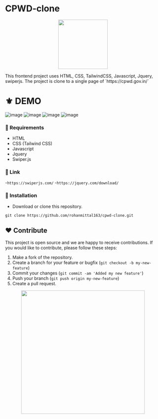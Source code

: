 # CPWD-clone
<p align="center">
  <img src="https://cdn-icons-png.flaticon.com/512/6715/6715901.png" width="160" />
</p>
This frontend project uses HTML, CSS, TailwindCSS, Javascript, Jquery, swiperjs. 
The project is clone to a single page of `https://cpwd.gov.in/`

# ⚜ DEMO
![image](https://user-images.githubusercontent.com/97821844/213641954-97ea7e89-6b5f-4187-8eb7-6ccc1c1ae02a.png)
![image](https://user-images.githubusercontent.com/97821844/213642030-6b1251ec-9b74-4459-afe6-35235ad24027.png)
![image](https://user-images.githubusercontent.com/97821844/213642109-e961f4a2-a10e-4c24-bd85-331c8dbf9a6d.png)
![image](https://user-images.githubusercontent.com/97821844/213642199-5ccba4f9-b18d-45b6-92ac-be9791e2bf48.png)


### 📌 Requirements 

- HTML 
- CSS (Tailwind CSS)
- Javascript
- Jquery
- Swiper.js

### 📕 Link
-`https://swiperjs.com/`
-`https://jquery.com/download/`
### 🔰 Installation 

- Download or clone this repository.
```
git clone https://github.com/rohanmittal163/cpwd-clone.git
```
## ❤ Contribute
This project is open source and we are happy to receive contributions. If you would like to contribute, please follow these steps:

1. Make a fork of the repository.
2. Create a branch for your feature or bugfix (`git checkout -b my-new-feature`)
3. Commit your changes (`git commit -am 'Added my new feature'`)
4. Push your branch (`git push origin my-new-feature`)
5. Create a pull request.

<p align="center">
  <img src="https://user-images.githubusercontent.com/104341274/210186277-0d434bb0-80c0-43a9-b6b0-2e42e18c31a9.png" width="400" />
</p>
